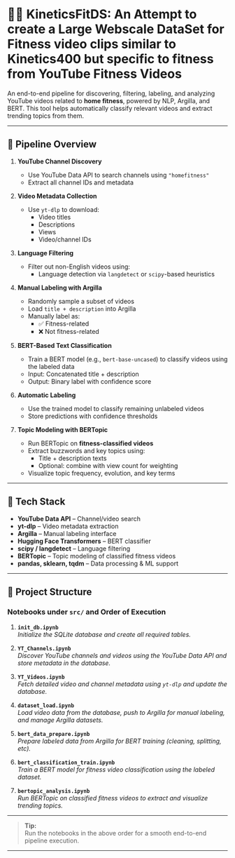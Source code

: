 # 🏋️‍♂️ KineticsFitDS: An Attempt to create a Large Webscale DataSet for Fitness video clips similar to Kinetics400 but specific to fitness from YouTube Fitness Videos

An end-to-end pipeline for discovering, filtering, labeling, and analyzing YouTube videos related to **home fitness**, powered by NLP, Argilla, and BERT. This tool helps automatically classify relevant videos and extract trending topics from them.

---

## 🔄 Pipeline Overview

1. **YouTube Channel Discovery**
   - Use YouTube Data API to search channels using `"homefitness"`
   - Extract all channel IDs and metadata

2. **Video Metadata Collection**
   - Use `yt-dlp` to download:
     - Video titles
     - Descriptions
     - Views
     - Video/channel IDs

3. **Language Filtering**
   - Filter out non-English videos using:
     - Language detection via `langdetect` or `scipy`-based heuristics

4. **Manual Labeling with Argilla**
   - Randomly sample a subset of videos
   - Load `title + description` into Argilla
   - Manually label as:
     - ✅ Fitness-related
     - ❌ Not fitness-related

5. **BERT-Based Text Classification**
   - Train a BERT model (e.g., `bert-base-uncased`) to classify videos using the labeled data
   - Input: Concatenated title + description
   - Output: Binary label with confidence score

6. **Automatic Labeling**
   - Use the trained model to classify remaining unlabeled videos
   - Store predictions with confidence thresholds

7. **Topic Modeling with BERTopic**
   - Run BERTopic on **fitness-classified videos**
   - Extract buzzwords and key topics using:
     - Title + description texts
     - Optional: combine with view count for weighting
   - Visualize topic frequency, evolution, and key terms

---

## 🧰 Tech Stack

- **YouTube Data API** – Channel/video search
- **yt-dlp** – Video metadata extraction
- **Argilla** – Manual labeling interface
- **Hugging Face Transformers** – BERT classifier
- **scipy / langdetect** – Language filtering
- **BERTopic** – Topic modeling of classified fitness videos
- **pandas, sklearn, tqdm** – Data processing & ML support

---

## 📁 Project Structure

### Notebooks under `src/` and Order of Execution

1. **`init_db.ipynb`**  
   *Initialize the SQLite database and create all required tables.*

2. **`YT_Channels.ipynb`**  
   *Discover YouTube channels and videos using the YouTube Data API and store metadata in the database.*

3. **`YT_Videos.ipynb`**  
   *Fetch detailed video and channel metadata using `yt-dlp` and update the database.*

4. **`dataset_load.ipynb`**  
   *Load video data from the database, push to Argilla for manual labeling, and manage Argilla datasets.*

5. **`bert_data_prepare.ipynb`**  
   *Prepare labeled data from Argilla for BERT training (cleaning, splitting, etc).*

6. **`bert_classification_train.ipynb`**  
   *Train a BERT model for fitness video classification using the labeled dataset.*

7. **`bertopic_analysis.ipynb`**  
   *Run BERTopic on classified fitness videos to extract and visualize trending topics.*

---

> **Tip:**  
> Run the notebooks in the above order for a smooth end-to-end pipeline execution.

---

